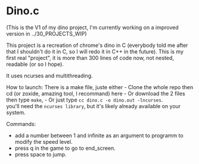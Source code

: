 # Dino.c

(This is the V1 of my dino project, I'm currently working on a improved version in ../30_PROJECTS_WIP)

This project is a recreation of chrome's dino in C (everybody told me after that I shouldn't do it in C, so I will redo it in C++ in the future).
This is my first real "project", it is more than 300 lines of code now, not nested, readable (or so I hope).

It uses ncurses and multithreading. 


How to launch:
    There is a make file, juste either 
    - Clone the whole repo then cd (or zoxide, amazing tool, I recommand) here 
    - Or download the 2 files then type `make`, 
    - Or just type `cc dino.c -o dino.out -lncurses`.  
you'll need the `ncurses library`, but it's likely already available on your system.


Commands:
 - add a number between 1 and infinite as an argument to programm to modify the speed level.
 - press q in the game to go to end_screen.
 - press space to jump.  
